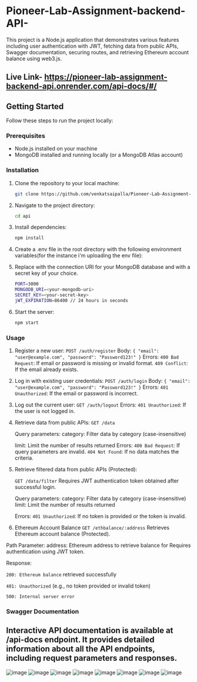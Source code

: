 # Pioneer-Lab-Assignment-backend-API-
This project is a Node.js application that demonstrates various features including user authentication with JWT, fetching data from public APIs, Swagger documentation, securing routes, and retrieving Ethereum account balance using web3.js.

## Live Link- https://pioneer-lab-assignment-backend-api.onrender.com/api-docs/#/

## Getting Started

Follow these steps to run the project locally:

### Prerequisites

- Node.js installed on your machine
- MongoDB installed and running locally (or a MongoDB Atlas account)

### Installation

1. Clone the repository to your local machine:

   ```bash
   git clone https://github.com/venkatsaipalla/Pioneer-Lab-Assignment-backend-API-.git
   
2. Navigate to the project directory:

   ```bash
   cd api

3. Install dependencies:

   ```bash
   npm install
   
4. Create a .env file in the root directory with the following environment variables(for the instance i'm uploading the env file):
5. Replace <your-mongodb-uri> with the connection URI for your MongoDB database and <your-secret-key> with a secret key of your choice.

   ```bash
   PORT=3000
   MONGODB_URI=<your-mongodb-uri>
   SECRET_KEY=<your-secret-key>
   jWT_EXPIRATION=86400 // 24 hours in seconds

6. Start the server:
   ```bash
   npm start

### Usage

1. Register a new user: ``POST /auth/register``
   Body: ```{ "email": "user@example.com", "password": "Password123!" }```
   Errors:
       ```400 Bad Request```: If email or password is missing or invalid format.
       ```409 Conflict```: If the email already exists.

2. Log in with existing user credentials: ```POST /auth/login```
   Body: ```{ "email": "user@example.com", "password": "Password123!" }```
   Errors:
       ```401 Unauthorized```: If the email or password is incorrect.

3. Log out the current user: ```GET /auth/logout```
   Errors:
       ```401 Unauthorized```: If the user is not logged in.

4. Retrieve data from public APIs: ```GET /data```
   
   Query parameters:
       category: Filter data by category (case-insensitive)

   limit: Limit the number of results returned
   Errors:
       ```400 Bad Request```: If query parameters are invalid.
       ```404 Not Found```: If no data matches the criteria.
   
6. Retrieve filtered data from public APIs (Protected):

   ```GET /data/filter```
   Requires JWT authentication token obtained after successful login.

   Query parameters:
       category: Filter data by category (case-insensitive)
       limit: Limit the number of results returned
   
   Errors:
   ```401 Unauthorized```: If no token is provided or the token is invalid.

8. Ethereum Account Balance
   ```GET /ethbalance/:address```
Retrieves Ethereum account balance (Protected).

Path Parameter:
   address: Ethereum address to retrieve balance for
   Requires authentication using JWT token.

Response:

```200: Ethereum balance``` retrieved successfully

```401: Unauthorized``` (e.g., no token provided or invalid token)

```500: Internal server error```

### Swagger Documentation
## Interactive API documentation is available at /api-docs endpoint. It provides detailed information about all the API endpoints, including request parameters and responses.
![image](https://github.com/venkatsaipalla/Pioneer-Lab-Assignment-backend-API-/assets/72677771/bfaad7d6-2629-4f84-8ca5-6beef6a56807)
![image](https://github.com/venkatsaipalla/Pioneer-Lab-Assignment-backend-API-/assets/72677771/96346ca7-e16d-4104-9d91-d88afa1e760c)
![image](https://github.com/venkatsaipalla/Pioneer-Lab-Assignment-backend-API-/assets/72677771/3483936a-28c4-4840-85cf-de5910b68be9)
![image](https://github.com/venkatsaipalla/Pioneer-Lab-Assignment-backend-API-/assets/72677771/eb8b886d-67b3-4c5d-97d4-6609d338e352)
![image](https://github.com/venkatsaipalla/Pioneer-Lab-Assignment-backend-API-/assets/72677771/48e695dc-94a7-4e6d-8c0f-d9f86588b4f7)
![image](https://github.com/venkatsaipalla/Pioneer-Lab-Assignment-backend-API-/assets/72677771/c8011650-0c9a-4622-9ec7-cd4a355c2f41)
![image](https://github.com/venkatsaipalla/Pioneer-Lab-Assignment-backend-API-/assets/72677771/7c602e0c-bbf9-4540-a621-27a559adb72b)
![image](https://github.com/venkatsaipalla/Pioneer-Lab-Assignment-backend-API-/assets/72677771/25bf49e1-d960-4187-a972-1515e5e904e4)





